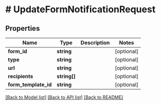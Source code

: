 # # UpdateFormNotificationRequest

## Properties

Name | Type | Description | Notes
------------ | ------------- | ------------- | -------------
**form_id** | **string** |  | [optional]
**type** | **string** |  | [optional]
**url** | **string** |  | [optional]
**recipients** | **string[]** |  | [optional]
**form_template_id** | **string** |  | [optional]

[[Back to Model list]](../../README.md#models) [[Back to API list]](../../README.md#endpoints) [[Back to README]](../../README.md)
